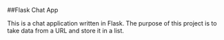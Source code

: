 ##Flask Chat App

This is a chat application written in Flask. The purpose of this project is to take data from a URL and store it in a list.